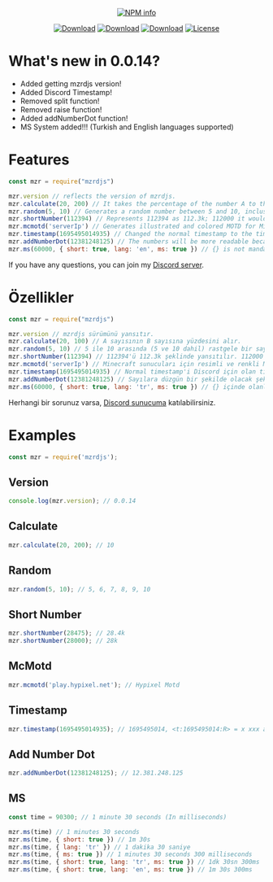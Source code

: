 <div align="center">
<p>
   <a href="https://nodei.co/npm/mzrdjs/"><img src="https://nodei.co/npm/mzrdjs.png?downloads=true&stars=true" alt="NPM info" /></a>
 </p>
<p>
    <a href="https://www.npmjs.com/package/mzrdjs"><img src="https://img.shields.io/npm/dt/mzrdjs.svg?style=flat-square" alt="Download" /></a>
    <a href="https://www.npmjs.com/package/mzrdjs"><img src="https://img.shields.io/npm/dw/mzrdjs.svg?style=flat-square" alt="Download" /></a>
    <a href="https://www.npmjs.com/package/mzrdjs"><img src="https://img.shields.io/npm/dm/mzrdjs.svg?style=flat-square" alt="Download" /></a>
    <a href="https://www.npmjs.com/package/mzrdjs"><img src="https://img.shields.io/npm/l/mzrdjs.svg?style=flat-square" alt="License" /></a>
 </p>
</div>

# What's new in 0.0.14?
- Added getting mzrdjs version!
- Added Discord Timestamp!
- Removed split function!
- Removed raise function!
- Added addNumberDot function!
- MS System added!!! (Turkish and English languages supported)

# Features

```js
const mzr = require("mzrdjs")

mzr.version // reflects the version of mzrdjs.
mzr.calculate(20, 200) // It takes the percentage of the number A to the number B.
mzr.random(5, 10) // Generates a random number between 5 and 10, inclusive.
mzr.shortNumber(112394) // Represents 112394 as 112.3k; 112000 it would be represented as 112k.
mzr.mcmotd('serverIp') // Generates illustrated and colored MOTD for Minceraft servers.
mzr.timestamp(1695495014935) // Changed the normal timestamp to the timestamp for Discord.
mzr.addNumberDot(12381248125) // The numbers will be more readable because it adds a dot.
mzr.ms(60000, { short: true, lang: 'en', ms: true }) // {} is not mandatory. Supports Turkish (TR) and English (EN) languages.
```
If you have any questions, you can join my [Discord server](https://discord.gg/ktVdQYrtXF).

# Özellikler

```js
const mzr = require("mzrdjs")

mzr.version // mzrdjs sürümünü yansıtır.
mzr.calculate(20, 100) // A sayısının B sayısına yüzdesini alır.
mzr.random(5, 10) // 5 ile 10 arasında (5 ve 10 dahil) rastgele bir sayı oluşturur.
mzr.shortNumber(112394) // 112394'ü 112.3k şeklinde yansıtılır. 112000 olsaydı 112k olarak yansırdı.
mzr.mcmotd('serverIp') // Minecraft sunucuları için resimli ve renkli MOTD oluşturur.
mzr.timestamp(1695495014935) // Normal timestamp'i Discord için olan timestamp'e çevirir.
mzr.addNumberDot(12381248125) // Sayılara düzgün bir şekilde olacak şekilde nokta ekler.
mzr.ms(60000, { short: true, lang: 'tr', ms: true }) // {} içinde olanlar zorunlu değildir. Türkçe (TR) ve İngilizce (EN) dillerini destekler.
```
Herhangi bir sorunuz varsa, [Discord sunucuma](https://discord.gg/ktVdQYrtXF) katılabilirsiniz.

# Examples
```js
const mzr = require('mzrdjs');
```
## Version
```js
console.log(mzr.version); // 0.0.14
```
## Calculate
```js
mzr.calculate(20, 200); // 10
```
## Random
```js
mzr.random(5, 10); // 5, 6, 7, 8, 9, 10
```
## Short Number
```js
mzr.shortNumber(28475); // 28.4k
mzr.shortNumber(28000); // 28k
```
## McMotd
```js
mzr.mcmotd('play.hypixel.net'); // Hypixel Motd
```
## Timestamp
```js
mzr.timestamp(1695495014935); // 1695495014, <t:1695495014:R> = x xxx ago
```
## Add Number Dot
```js
mzr.addNumberDot(12381248125); // 12.381.248.125
```
## MS
```js
const time = 90300; // 1 minute 30 seconds (In milliseconds)

mzr.ms(time) // 1 minutes 30 seconds
mzr.ms(time, { short: true }) // 1m 30s
mzr.ms(time, { lang: 'tr' }) // 1 dakika 30 saniye
mzr.ms(time, { ms: true }) // 1 minutes 30 seconds 300 milliseconds
mzr.ms(time, { short: true, lang: 'tr', ms: true }) // 1dk 30sn 300ms
mzr.ms(time, { short: true, lang: 'en', ms: true }) // 1m 30s 300ms
```
